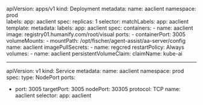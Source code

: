 apiVersion: apps/v1
kind: Deployment
metadata:
  name: aaclient
  namespace: prod  
  labels:
    app: aaclient
spec:
  replicas: 1
  selector:
    matchLabels:
      app: aaclient
  template:
   metadata:
     labels:
      app: aaclient
   spec:
     containers:
     - name: aaclient
       image: registry01.humanify.com/root/visual
       ports:
       - containerPort: 3005         
       volumeMounts:
       - mountPath: /opt/fischer/agent-assist/aa-server/config
         name: aaclient
     imagePullSecrets:
     - name: regcred 
     restartPolicy: Always
     volumes:
      - name: aaclient
        persistentVolumeClaim:
         claimName: kube-ai

---
apiVersion: v1
kind: Service
metadata:
  name: aaclient
  namespace: prod
spec:
  type: NodePort
  ports:
  - port: 3005
    targetPort: 3005
    nodePort: 30305
    protocol: TCP
    name: aaclient
  selector:
    app: aaclient
